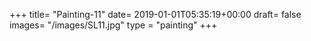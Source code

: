+++
title= "Painting-11"
date= 2019-01-01T05:35:19+00:00
draft= false
images= "/images/SL11.jpg"
type = "painting"
+++
